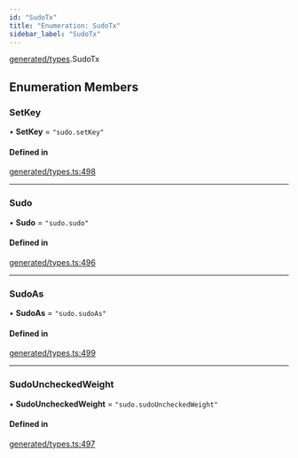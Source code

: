 ```yaml
---
id: "SudoTx"
title: "Enumeration: SudoTx"
sidebar_label: "SudoTx"
---
```


[generated/types](../../../../modules/Generated/Types/Types.md).SudoTx

## Enumeration Members

### SetKey

• **SetKey** = ``"sudo.setKey"``

#### Defined in

[generated/types.ts:498](https://github.com/PolymeshAssociation/polymesh-sdk/blob/2c78f6c34/src/generated/types.ts#L498)

___

### Sudo

• **Sudo** = ``"sudo.sudo"``

#### Defined in

[generated/types.ts:496](https://github.com/PolymeshAssociation/polymesh-sdk/blob/2c78f6c34/src/generated/types.ts#L496)

___

### SudoAs

• **SudoAs** = ``"sudo.sudoAs"``

#### Defined in

[generated/types.ts:499](https://github.com/PolymeshAssociation/polymesh-sdk/blob/2c78f6c34/src/generated/types.ts#L499)

___

### SudoUncheckedWeight

• **SudoUncheckedWeight** = ``"sudo.sudoUncheckedWeight"``

#### Defined in

[generated/types.ts:497](https://github.com/PolymeshAssociation/polymesh-sdk/blob/2c78f6c34/src/generated/types.ts#L497)
